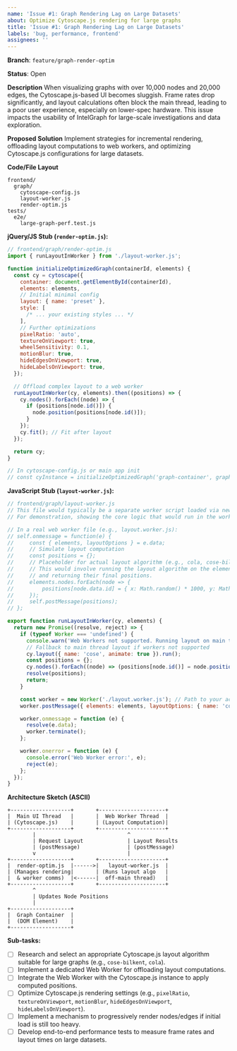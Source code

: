 ```yaml
---
name: 'Issue #1: Graph Rendering Lag on Large Datasets'
about: Optimize Cytoscape.js rendering for large graphs
title: 'Issue #1: Graph Rendering Lag on Large Datasets'
labels: 'bug, performance, frontend'
assignees: ''
---
```


**Branch**: `feature/graph-render-optim`

**Status**: Open

**Description**
When visualizing graphs with over 10,000 nodes and 20,000 edges, the Cytoscape.js-based UI becomes sluggish. Frame rates drop significantly, and layout calculations often block the main thread, leading to a poor user experience, especially on lower-spec hardware. This issue impacts the usability of IntelGraph for large-scale investigations and data exploration.

**Proposed Solution**
Implement strategies for incremental rendering, offloading layout computations to web workers, and optimizing Cytoscape.js configurations for large datasets.

**Code/File Layout**

```
frontend/
  graph/
    cytoscape-config.js
    layout-worker.js
    render-optim.js
tests/
  e2e/
    large-graph-perf.test.js
```

**jQuery/JS Stub (`render-optim.js`):**

```js
// frontend/graph/render-optim.js
import { runLayoutInWorker } from './layout-worker.js';

function initializeOptimizedGraph(containerId, elements) {
  const cy = cytoscape({
    container: document.getElementById(containerId),
    elements: elements,
    // Initial minimal config
    layout: { name: 'preset' },
    style: [
      /* ... your existing styles ... */
    ],
    // Further optimizations
    pixelRatio: 'auto',
    textureOnViewport: true,
    wheelSensitivity: 0.1,
    motionBlur: true,
    hideEdgesOnViewport: true,
    hideLabelsOnViewport: true,
  });

  // Offload complex layout to a web worker
  runLayoutInWorker(cy, elements).then((positions) => {
    cy.nodes().forEach((node) => {
      if (positions[node.id()]) {
        node.position(positions[node.id()]);
      }
    });
    cy.fit(); // Fit after layout
  });

  return cy;
}

// In cytoscape-config.js or main app init
// const cyInstance = initializeOptimizedGraph('graph-container', graphData);
```

**JavaScript Stub (`layout-worker.js`):**

```js
// frontend/graph/layout-worker.js
// This file would typically be a separate worker script loaded via new Worker()
// For demonstration, showing the core logic that would run in the worker.

// In a real web worker file (e.g., layout.worker.js):
// self.onmessage = function(e) {
//     const { elements, layoutOptions } = e.data;
//     // Simulate layout computation
//     const positions = {};
//     // Placeholder for actual layout algorithm (e.g., cola, cose-bilkent)
//     // This would involve running the layout algorithm on the elements
//     // and returning their final positions.
//     elements.nodes.forEach(node => {
//         positions[node.data.id] = { x: Math.random() * 1000, y: Math.random() * 1000 };
//     });
//     self.postMessage(positions);
// };

export function runLayoutInWorker(cy, elements) {
  return new Promise((resolve, reject) => {
    if (typeof Worker === 'undefined') {
      console.warn('Web Workers not supported. Running layout on main thread.');
      // Fallback to main thread layout if workers not supported
      cy.layout({ name: 'cose', animate: true }).run();
      const positions = {};
      cy.nodes().forEach((node) => (positions[node.id()] = node.position()));
      resolve(positions);
      return;
    }

    const worker = new Worker('./layout.worker.js'); // Path to your actual worker file
    worker.postMessage({ elements: elements, layoutOptions: { name: 'cose' } }); // Example layout

    worker.onmessage = function (e) {
      resolve(e.data);
      worker.terminate();
    };

    worker.onerror = function (e) {
      console.error('Web Worker error:', e);
      reject(e);
    };
  });
}
```

**Architecture Sketch (ASCII)**

```
+-------------------+       +---------------------+
|  Main UI Thread   |       |  Web Worker Thread  |
| (Cytoscape.js)    |       | (Layout Computation)|
+-------------------+       +---------------------+
        |                             ^
        | Request Layout              | Layout Results
        | (postMessage)               | (postMessage)
        v                             |
+-------------------+       +---------------------+
|  render-optim.js  |------>|   layout-worker.js  |
| (Manages rendering|       | (Runs layout algo   |
|  & worker comms)  |<------|  off-main thread)   |
+-------------------+       +---------------------+
        ^
        | Updates Node Positions
        |
+-------------------+
|  Graph Container  |
|  (DOM Element)    |
+-------------------+
```

**Sub-tasks:**

- [ ] Research and select an appropriate Cytoscape.js layout algorithm suitable for large graphs (e.g., `cose-bilkent`, `cola`).
- [ ] Implement a dedicated Web Worker for offloading layout computations.
- [ ] Integrate the Web Worker with the Cytoscape.js instance to apply computed positions.
- [ ] Optimize Cytoscape.js rendering settings (e.g., `pixelRatio`, `textureOnViewport`, `motionBlur`, `hideEdgesOnViewport`, `hideLabelsOnViewport`).
- [ ] Implement a mechanism to progressively render nodes/edges if initial load is still too heavy.
- [ ] Develop end-to-end performance tests to measure frame rates and layout times on large datasets.
